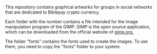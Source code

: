 This repository contains graphical artworks for groups in social networks that are dedicated to Biblepay crypto currency.

Each folder with the number contains a file intended for the image manipulation program of the GIMP. GIMP is the open source application, which can be downloaded from the official website of [gimp.org.](https://gimp.org.)

The folder "fonts" contains the fonts used to create the images. To use them, you need to copy the "fonts" folder to your system.
